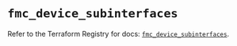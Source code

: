 # `fmc_device_subinterfaces`

Refer to the Terraform Registry for docs: [`fmc_device_subinterfaces`](https://registry.terraform.io/providers/ciscodevnet/fmc/1.5.2/docs/resources/device_subinterfaces).
